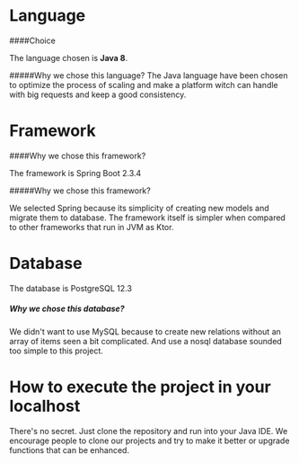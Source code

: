 # Language

####Choice

The language chosen is **Java 8**.

#####Why we chose this language?
The Java language have been chosen to optimize the process of scaling and make a platform witch can handle with big
requests and keep a good consistency.

# Framework

####Why we chose this framework?

The framework is Spring Boot 2.3.4

#####Why we chose this framework?

We selected Spring because its simplicity of creating new models and migrate them to database. The framework itself
is simpler when compared to other frameworks that run in JVM as Ktor.

# Database

The database is PostgreSQL 12.3

##### Why we chose this database?

We didn't want to use MySQL because to create new relations without an array of items seen a bit complicated. 
And use a nosql database sounded too simple to this project.


# How to execute the project in your localhost

There's no secret. Just clone the repository and run into your Java IDE. We encourage people to clone our projects and
try to make it better or upgrade functions that can be enhanced.






